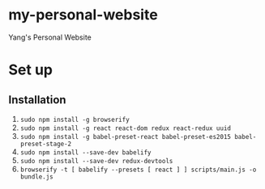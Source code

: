 # my-personal-website
Yang's Personal Website

# Set up

## Installation
1. `sudo npm install -g browserify`
2. `sudo npm install -g react react-dom redux react-redux uuid`
3. `sudo npm install -g babel-preset-react babel-preset-es2015 babel-preset-stage-2`
4. `sudo npm install --save-dev babelify`
5. `sudo npm install --save-dev redux-devtools`
6. `browserify -t [ babelify --presets [ react ] ] scripts/main.js -o bundle.js`
